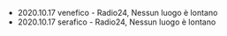 ---
---
- 2020.10.17 venefico - Radio24, Nessun luogo è lontano
- 2020.10.17 serafico - Radio24, Nessun luogo è lontano